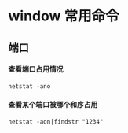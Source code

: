 # window 常用命令

## 端口

#### 查看端口占用情况
```aidl
netstat -ano
```
  
#### 查看某个端口被哪个和序占用
```aidl
netstat -aon|findstr "1234"  
```  